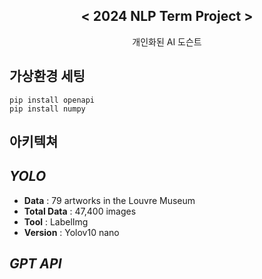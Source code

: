 <div align="center">
<h2>< 2024 NLP Term Project ></h2>
개인화된 AI 도슨트
</div>
  
## 가상환경 세팅

```
pip install openapi
pip install numpy
```

## 아키텍쳐


## *YOLO*
+ **Data** : 79 artworks in the Louvre Museum
+ **Total Data** : 47,400 images
+ **Tool** : LabelImg
+ **Version** : Yolov10 nano



## *GPT API*





